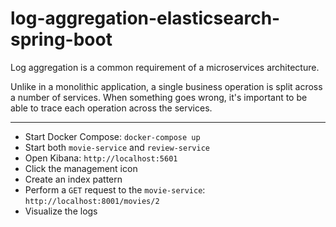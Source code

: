 # log-aggregation-elasticsearch-spring-boot

Log aggregation is a common requirement of a microservices architecture.

Unlike in a monolithic application, a single business operation is split across a number of services. When something goes wrong, it's important to be able to trace each operation across the services.

---

- Start Docker Compose: `docker-compose up`
- Start both `movie-service` and `review-service`
- Open Kibana: `http://localhost:5601`
- Click the management icon
- Create an index pattern
- Perform a `GET` request to the `movie-service`: `http://localhost:8001/movies/2`
- Visualize the logs
